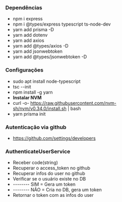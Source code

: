 

### Dependências
- npm i express
- npm i @types/express typescript ts-node-dev
- yarn add prisma -D
- yarn add dotenv
- yarn add axios
- yarn add @types/axios -D
- yarn add jsonwebtoken
- yarn add @types/jsonwebtoken -D

### Configurações
- sudo apt install node-typescript
- tsc --init
- npm install -g yarn
- **Instalar NVM**
- curl -o- https://raw.githubusercontent.com/nvm-sh/nvm/v0.34.0/install.sh | bash
- yarn prisma init

### Autenticação via github
- https://github.com/settings/developers


### AuthenticateUserService

- Receber code(string)
- Recuperar o access_token no github
- Recuperar infos do user no github
- Verificar se o usuário existe no DB
- -------- SIM = Gera um token
- -------- NÃO = Cria no DB, gera um token
- Retornar o token com as infos do user
